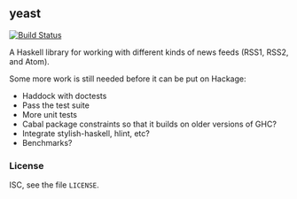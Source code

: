 ## yeast

[![Build Status](https://travis-ci.org/stevana/yeast.svg?branch=master)](https://travis-ci.org/stevana/yeast)

A Haskell library for working with different kinds of news feeds (RSS1,
RSS2, and Atom).

Some more work is still needed before it can be put on Hackage:

  * Haddock with doctests
  * Pass the test suite
  * More unit tests
  * Cabal package constraints so that it builds on older versions of GHC?
  * Integrate stylish-haskell, hlint, etc?
  * Benchmarks?

### License

ISC, see the file `LICENSE`.
